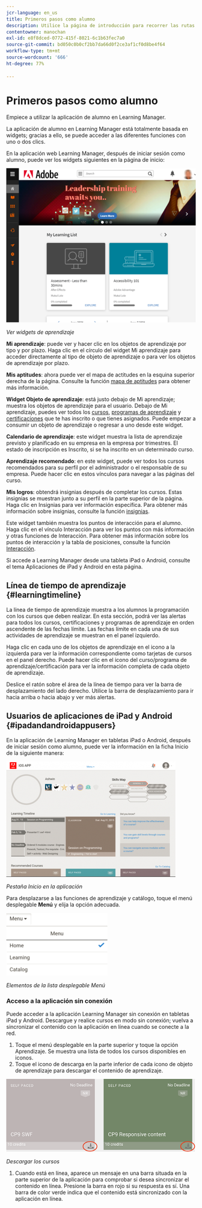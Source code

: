 ```yaml
---
jcr-language: en_us
title: Primeros pasos como alumno
description: Utilice la página de introducción para recorrer las rutas de aprendizaje clave de Adobe Learning Manager.
contentowner: manochan
exl-id: e8f8dced-0772-415f-8021-6c1b63fec7a0
source-git-commit: bd050c0b0cf2bb7da66d0f2ce3af1cf0d8be4f64
workflow-type: tm+mt
source-wordcount: '666'
ht-degree: 77%

---
```


# Primeros pasos como alumno

Empiece a utilizar la aplicación de alumno en Learning Manager.

La aplicación de alumno en Learning Manager está totalmente basada en widgets; gracias a ello, se puede acceder a las diferentes funciones con uno o dos clics.

En la aplicación web Learning Manager, después de iniciar sesión como alumno, puede ver los widgets siguientes en la página de inicio:

![](assets/l-1.png)

*Ver widgets de aprendizaje*

**Mi aprendizaje**: puede ver y hacer clic en los objetos de aprendizaje por tipo y por plazo. Haga clic en el círculo del widget Mi aprendizaje para acceder directamente al tipo de objeto de aprendizaje o para ver los objetos de aprendizaje por plazo.

**Mis aptitudes**: ahora puede ver el mapa de actitudes en la esquina superior derecha de la página. Consulte la función [mapa de aptitudes](skills-levels.md) para obtener más información.

**Widget Objeto de aprendizaje**: está justo debajo de Mi aprendizaje; muestra los objetos de aprendizaje para el usuario. Debajo de Mi aprendizaje, puedes ver todos los [cursos](courses.md), [programas de aprendizaje](learning-programs.md) y [certificaciones](certifications.md) que te has inscrito o que tienes asignados. Puede empezar a consumir un objeto de aprendizaje o regresar a uno desde este widget.

**Calendario de aprendizaje**: este widget muestra la lista de aprendizaje previsto y planificado en su empresa en la empresa por trimestres. El estado de inscripción es Inscrito, si se ha inscrito en un determinado curso.

**Aprendizaje recomendado**: en este widget, puede ver todos los cursos recomendados para su perfil por el administrador o el responsable de su empresa. Puede hacer clic en estos vínculos para navegar a las páginas del curso.

**Mis logros**: obtendrá insignias después de completar los cursos. Estas insignias se muestran junto a su perfil en la parte superior de la página. Haga clic en Insignias para ver información específica. Para obtener más información sobre insignias, consulte la función [insignias](badges.md).

Este widget también muestra los puntos de interacción para el alumno. Haga clic en el vínculo Interacción para ver los puntos con más información y otras funciones de Interacción. Para obtener más información sobre los puntos de interacción y la tabla de posiciones, consulte la función [Interacción](gamification.md).

Si accede a Learning Manager desde una tableta iPad o Android, consulte el tema Aplicaciones de iPad y Android en esta página.

## Línea de tiempo de aprendizaje {#learningtimeline}

La línea de tiempo de aprendizaje muestra a los alumnos la programación con los cursos que deben realizar. En esta sección, podrá ver las alertas para todos los cursos, certificaciones y programas de aprendizaje en orden ascendente de las fechas límite. Las fechas límite en cada una de sus actividades de aprendizaje se muestran en el panel izquierdo.

Haga clic en cada uno de los objetos de aprendizaje en el icono a la izquierda para ver la información correspondiente como tarjetas de cursos en el panel derecho. Puede hacer clic en el icono del curso/programa de aprendizaje/certificación para ver la información completa de cada objeto de aprendizaje.

Deslice el ratón sobre el área de la línea de tiempo para ver la barra de desplazamiento del lado derecho. Utilice la barra de desplazamiento para ir hacia arriba o hacia abajo y ver más alertas.

## Usuarios de aplicaciones de iPad y Android {#ipadandandroidappusers}

En la aplicación de Learning Manager en tabletas iPad o Android, después de iniciar sesión como alumno, puede ver la información en la ficha Inicio de la siguiente manera:

![](assets/screenshot-2015-08-07-12-24-40-e1439211134842.png)

*Pestaña Inicio en la aplicación*

Para desplazarse a las funciones de aprendizaje y catálogo, toque el menú desplegable **Menú** y elija la opción adecuada.

![](assets/menu-ipad.png)

*Elementos de la lista desplegable Menú*

### Acceso a la aplicación sin conexión

Puede acceder a la aplicación Learning Manager sin conexión en tabletas iPad y Android. Descargue y realice cursos en modo sin conexión; vuelva a sincronizar el contenido con la aplicación en línea cuando se conecte a la red.

1. Toque el menú desplegable en la parte superior y toque la opción Aprendizaje. Se muestra una lista de todos los cursos disponibles en iconos.
1. Toque el icono de descarga en la parte inferior de cada icono de objeto de aprendizaje para descargar el contenido de aprendizaje.

![](assets/download-ipad.png)

*Descargar los cursos*

1. Cuando está en línea, aparece un mensaje en una barra situada en la parte superior de la aplicación para comprobar si desea sincronizar el contenido en línea. Presione la barra en rojo si su respuesta es sí. Una barra de color verde indica que el contenido está sincronizado con la aplicación en línea.

<!--### Track device storage

You can monitor your device storage periodically.

Tap the profile icon at the upper-right corner of the app and tap **Device Storage** menu option.

![](assets/device-storage-option-ipad.png)

An app storage information dialog appears as shown below.

![](assets/device-storage-detailed-e1439211162955.png)

Using the app storage information, you can check the total space of device, app and the downloaded courses. This information enables you to download courses accordingly. To delete the downloaded courses in the device, tap X icon adjacent to each course name.-->
